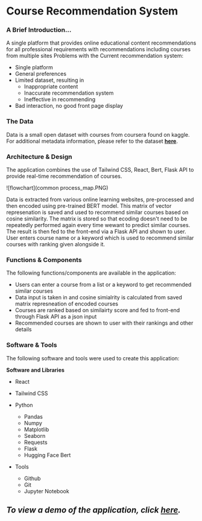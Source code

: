 # **Course Recommendation System**


### **A Brief Introduction...**
A single platform that provides online educational content recommendations for all professional requirements with recommendations including courses from multiple sites
Problems with the Current recommendation system:
- Single platform
- General preferences
- Limited dataset, resulting in 
	- Inappropriate content
	- Inaccurate recommendation system
	- Ineffective in recommending
- Bad interaction, no good front page display


### **The Data**
Data is a small open dataset with courses from coursera found on kaggle. For additional metadata information, please refer to the dataset [**here**](https://www.kaggle.com/datasets/khusheekapoor/coursera-courses-dataset-2021).


### **Architecture & Design**
The application combines the use of Tailwind CSS, React, Bert, Flask API to provide real-time recommendation of courses.

![flowchart](common process_map.PNG)

Data is extracted from various online learning websites, pre-processed and then encoded using pre-trained BERT model. This matrix of vector represenation is saved and used to recommend similar courses based on cosine similarity. The matrix is stored so that ecoding doesn't need to be repeatedly performed again every time wewant to predict similar courses. The result is then fed to the front-end via a Flask API and shown to user. User enters course name or a keyword which is used to recommend similar courses with ranking given alongside it.


### **Functions & Components**
The following functions/components are available in the application:
- Users can enter a course from a list or a keyword to get recommended similar courses
- Data input is taken in and cosine simialrity is calculated from saved matrix represneation of encoded courses
- Courses are ranked based on similairty score and fed to front-end through Flask API as a json input
- Recommended courses are shown to user with their rankings and other details


### **Software & Tools**
The following software and tools were used to create this application:

**Software and Libraries**
- React 
- Tailwind CSS
- Python
    - Pandas
    - Numpy
    - Matplotlib
    - Seaborn
    - Requests
    - Flask
    - Hugging Face Bert

- Tools
    - Github
    - Git
    - Jupyter Notebook


## ***To view a demo of the application, click [here](https://drive.google.com/file/d/1hB8RYxFXCXPB5-pG7UXwCKUV-_z8JEYn/view?usp=sharing).***